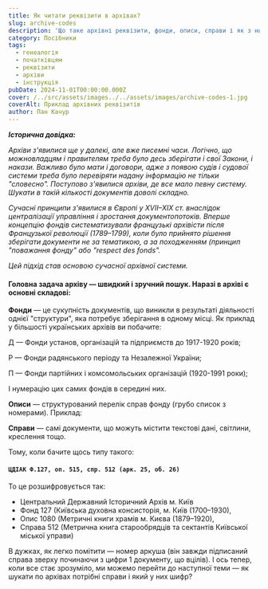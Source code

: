 ```yaml
---
title: Як читати реквізити в архівах?
slug: archive-codes
description: 'Що таке архівні реквізити, фонди, описи, справи і як з ними працювати?'
category: Посібники
tags:
  - генеалогія
  - початківцям
  - реквізити
  - архіви
  - інструкція
pubDate: 2024-11-01T00:00:00.000Z
cover: /../src/assets/images../../assets/images/archive-codes-1.jpg
coverAlt: Приклад архівних реквізитів
author: Пан Качур
---
```


***Історична довідка:***

*Архіви з'явилися ще у далекі, але вже писемні часи. Логічно, що можновладцям і правителям треба було десь зберігати і свої Закони, і накази. Важливо було мати і договори, адже з появою судів і судової системи треба було перевіряти надану інформацію не тільки "словесно". Поступово з'явилися архіви, де все мало певну систему. Шукати в такій кількості документів доволі складно.*

*Сучасні принципи з'явилися в Європі у XVII–XIX ст. внаслідок централізації управління і зростання документопотоків. Вперше концепцію фондів систематизували французькі архівісти після Французької революції (1789–1799), коли було прийнято рішення зберігати документи не за тематикою, а за походженням (принцип "поважання фонду" або "respect des fonds".*

*Цей підхід став основою сучасної архівної системи.*

#### **Головна задача архіву — швидкий і зручний пошук. Наразі в архіві є основні складові:**

**Фонди** — це сукупність документів, що виникли в результаті діяльності однієї "структури", яка потребує зберігання в одному місці. Як приклад у більшості українських архівів ви побачите:

Д — Фонди установ, організацій та підприємств до 1917-1920 років;

Р — Фонди радянського періоду та Незалежної України;

П — Фонди партійних і комсомольських організацій (1920-1991 роки);

І нумерацію цих самих фондів в середині них.

**Описи** — структурований перелік справ фонду (грубо список з номерами). Приклад:

**Справи** — самі документи, що можуть містити текстові дані, світлини, креслення тощо.

Тому, коли бачите щось типу такого:

#### **`ЦДІАК Ф.127, оп. 515, спр. 512 (арк. 25, об. 26)`**

То це розшифровується так:

* Центральний Державний Історичний Архів м. Київ
* Фонд 127 (Київська духовна консисторія, м. Київ	(1700–1930),
* Опис 1080 (Метричні книги храмів м. Києва (1879–1920),
* Справа 512 (Метрична книга старообрядців та сектантів Київської міської управи)

В дужках, як легко помітити — номер аркуша (він завжди підписаний справа зверху починаючи з цифри 1 документу, що вцілів). І ось тепер, коли все стає зрозуміло, ми можемо перейти до наступної теми — як шукати по архівах потрібні справи і який у них шифр?
